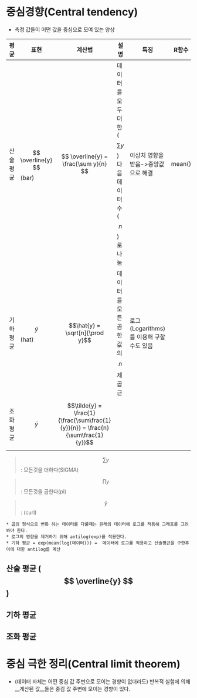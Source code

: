 # 중심경향(Central tendency)
* 측정 값들이 어떤 값을 중심으로 모여 있는 양상 

|평균|표현|계산법|설명|특징|R함수|
|-|-|-|-|-|-|
|산술평균|$$ \overline{y} $$ (bar)|$$ \overline{y} = \frac{\sum y}{n} $$|데이터를 모두 더한($$\sum y$$) 다음 데이터 수($$n$$)로 나눔|이상치 영향을 받음->중앙값으로 해결|mean()|
|기하평균|$$ \hat{y} $$ (hat)|$$\hat{y} = \sqrt[n]{\prod y}$$|데이터를 모든 곱한 값의 $$n$$제곱근|로그(Logarithms)를 이용해 구할수도 있음||
|조화평균|$$ \tilde{y} $$|$$\tilde{y} = \frac{1}{\frac{\sum\frac{1}{y}}{n}} = \frac{n}{\sum\frac{1}{y}}$$||||

> $$\sum y$$ : 모든것을 더하다(SIGMA)

> $$\prod y$$ : 모든것을 곱한다(pi)

> $$ \tilde{y} $$ : (curl)


    * 곱의 형식으로 변화 하는 데이터를 다룰때는 원래의 데이터에 로그를 적용해 그래프를 그려 봐야 한다.  
    * 로그의 영향을 제거하기 위해 antilog(exp)를 적용한다. 
    * 기하 평균 = exp(mean(log(데이터))) =  데이터에 로그를 적용하고 산술평균을 구한후 이에 대한 antilog를 계산 
  

## 산술 평균 ( $$ \overline{y} $$ )


## 기하 평균

## 조화 평균 

# 중심 극한 정리(Central limit theorem)
* (데이터 자체는 어떤 중심 값 주변으로 모이는 경향이 없더라도) 반복적 실험에 의해 __계산된 값__들은 중김 값 주변에 모이는 경향이 있다. 

    
